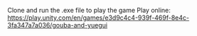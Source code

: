 Clone and run the .exe file to play the game
Play online: https://play.unity.com/en/games/e3d9c4c4-939f-469f-8e4c-3fa347a7a036/gouba-and-yuegui
